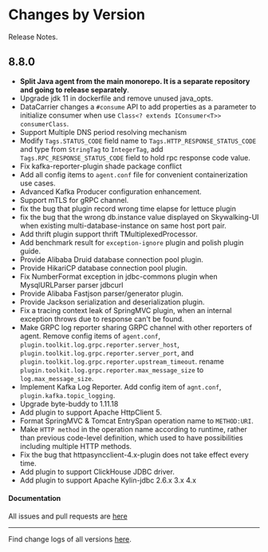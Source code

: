 Changes by Version
==================
Release Notes.

8.8.0
------------------

* **Split Java agent from the main monorepo. It is a separate repository and going to release separately**.
* Upgrade jdk 11 in dockerfile and remove unused java_opts.
* DataCarrier changes a `#consume` API to add properties as a parameter to initialize consumer when
  use `Class<? extends IConsumer<T>> consumerClass`.
* Support Multiple DNS period resolving mechanism
* Modify `Tags.STATUS_CODE` field name to `Tags.HTTP_RESPONSE_STATUS_CODE` and type from `StringTag` to `IntegerTag`, add `Tags.RPC_RESPONSE_STATUS_CODE` field to hold rpc response code value.
* Fix kafka-reporter-plugin shade package conflict
* Add all config items to `agent.conf` file for convenient containerization use cases.
* Advanced Kafka Producer configuration enhancement.
* Support mTLS for gRPC channel.
* fix the bug that plugin record wrong time elapse for lettuce plugin
* fix the bug that the wrong db.instance value displayed on Skywalking-UI when existing multi-database-instance on same host port pair.
* Add thrift plugin support thrift TMultiplexedProcessor.
* Add benchmark result for `exception-ignore` plugin and polish plugin guide.
* Provide Alibaba Druid database connection pool plugin.
* Provide HikariCP database connection pool plugin.
* Fix NumberFormat exception in jdbc-commons plugin when MysqlURLParser parser jdbcurl
* Provide Alibaba Fastjson parser/generator plugin.
* Provide Jackson serialization and deserialization plugin.
* Fix a tracing context leak of SpringMVC plugin, when an internal exception throws due to response can't be found.
* Make GRPC log reporter sharing GRPC channel with other reporters of agent. Remove config items of `agent.conf`, `plugin.toolkit.log.grpc.reporter.server_host`, `plugin.toolkit.log.grpc.reporter.server_port`, and `plugin.toolkit.log.grpc.reporter.upstream_timeout`.
    rename `plugin.toolkit.log.grpc.reporter.max_message_size` to `log.max_message_size`.
* Implement Kafka Log Reporter. Add config item of `agnt.conf`, `plugin.kafka.topic_logging`.
* Upgrade byte-buddy to 1.11.18
* Add plugin to support Apache HttpClient 5.
* Format SpringMVC & Tomcat EntrySpan operation name to `METHOD:URI`.
* Make `HTTP method` in the operation name according to runtime, rather than previous code-level definition, which used to have possibilities including multiple HTTP methods.
* Fix the bug that httpasyncclient-4.x-plugin does not take effect every time.
* Add plugin to support ClickHouse JDBC driver.
* Add plugin to support Apache Kylin-jdbc 2.6.x 3.x 4.x

#### Documentation

All issues and pull requests are [here](https://github.com/apache/skywalking/milestone/99?closed=1)

------------------
Find change logs of all versions [here](changes).
